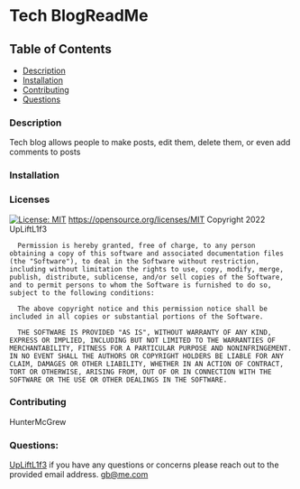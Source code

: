 # Tech BlogReadMe

  ## Table of Contents
  - [Description](#Description)
  - [Installation](#Installation)
  - [Contributing](#Contributing)
  - [Questions](#Questions)
  
  ### Description
  Tech blog allows people to make posts, edit them, delete them, or even add comments to posts
  
  ### Installation
  
  
  ### Licenses
  [![License: MIT](https://img.shields.io/badge/License-MIT-yellow.svg)](https://opensource.org/licenses/MIT)
  https://opensource.org/licenses/MIT
  Copyright 2022 UpLiftL1f3

      Permission is hereby granted, free of charge, to any person obtaining a copy of this software and associated documentation files (the "Software"), to deal in the Software without restriction, including without limitation the rights to use, copy, modify, merge, publish, distribute, sublicense, and/or sell copies of the Software, and to permit persons to whom the Software is furnished to do so, subject to the following conditions:
      
      The above copyright notice and this permission notice shall be included in all copies or substantial portions of the Software.
      
      THE SOFTWARE IS PROVIDED "AS IS", WITHOUT WARRANTY OF ANY KIND, EXPRESS OR IMPLIED, INCLUDING BUT NOT LIMITED TO THE WARRANTIES OF MERCHANTABILITY, FITNESS FOR A PARTICULAR PURPOSE AND NONINFRINGEMENT. IN NO EVENT SHALL THE AUTHORS OR COPYRIGHT HOLDERS BE LIABLE FOR ANY CLAIM, DAMAGES OR OTHER LIABILITY, WHETHER IN AN ACTION OF CONTRACT, TORT OR OTHERWISE, ARISING FROM, OUT OF OR IN CONNECTION WITH THE SOFTWARE OR THE USE OR OTHER DEALINGS IN THE SOFTWARE.
  
  ### Contributing
  HunterMcGrew
  
  ### Questions: 
  [ UpLiftL1f3](https://github.com/UpLiftL1f3)
  if you have any questions or concerns please reach out to the provided email address.
  gb@me.com

  
  
